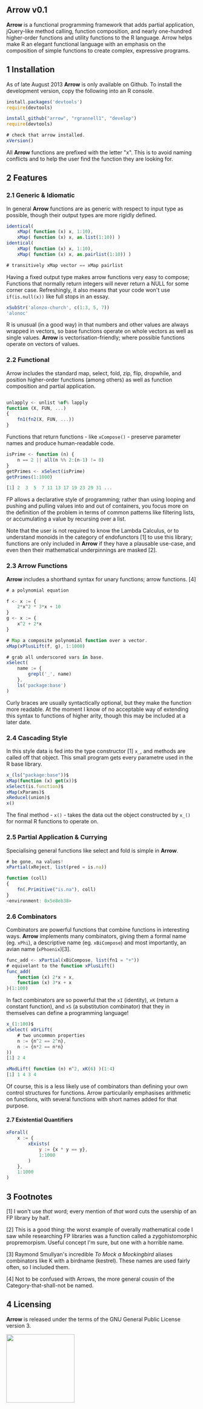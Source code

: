 Arrow v0.1
-----------------------------------

**Arrow** is a functional programming framework that adds partial application, 
jQuery-like method calling, function composition, 
and nearly one-hundred higher-order functions and utility functions to the R language.
Arrow helps make R an elegant functional language with an emphasis on the composition
of simple functions to create complex, expressive programs.

## 1 Installation

As of late August 2013 **Arrow** is only available on Github. To install the development version, copy the
following into an R console.

```javascript
install.packages('devtools')
require(devtools)

install_github("arrow", "rgrannell1", "develop")
require(devtools)

# check that arrow installed.
xVersion()
```
All **Arrow** functions are prefixed with the letter "x". This is to avoid naming conflicts and to 
help the user find the function they are looking for.

## 2 Features

### 2.1 Generic & Idiomatic

In general **Arrow** functions are as generic with respect to input type as possible,
though their output types are more rigidly defined.

```javascript
identical(
    xMap( function (x) x, 1:10),
    xMap( function (x) x, as.list(1:10)) )
identical(
    xMap( function (x) x, 1:10),
    xMap( function (x) x, as.pairlist(1:10)) )

# transitively xMap vector == xMap pairlist
```
Having a fixed output type makes arrow functions very easy to compose; Functions that normally
return integers will never return a NULL for some corner case.
Refreshingly, it also means that your code won't use ```if(is.null(x))``` like
full stops in an essay.

```javascript
xSubStr('alonzo-church', c(1:3, 5, 7))
'alonoc'
```

R is unusual (in a good way) in that numbers and other values are always wrapped in 
vectors, so base functions operate on whole vectors as well as single values.
**Arrow** is vectorisation-friendly; where possible functions operate on vectors 
of values.

### 2.2 Functional

Arrow includes the standard map, select, fold, zip, flip, dropwhile, and position higher-order
functions (among others) as well as function composition and partial application.

```javascript

unlapply <- unlist %of% lapply
function (X, FUN, ...) 
{
    fn1(fn2(X, FUN, ...))
}

```

Functions that return functions - like ```xCompose()``` - preserve parameter names 
and produce human-readable code.

```javascript
isPrime <- function (n) {
    n == 2 || all(n %% 2:(n-1) != 0)
}
getPrimes <- xSelect(isPrime)
getPrimes(1:1000)

[1] 2  3  5  7 11 13 17 19 23 29 31 ...
```

FP allows a declarative style of programming; rather than using 
looping and pushing and pulling values into and out of containers, you focus more on 
the definition of the problem in terms of common patterns like filtering lists, 
or accumulating a value by recursing over a list.

Note that the user is not required to know the Lambda Calculus, or to understand monoids
in the category of endofunctors [1] to use this library; functions are only 
included in **Arrow** if they have a plausable use-case, and 
even then their mathematical underpinnings are masked [2].

### 2.3 Arrow Functions

**Arrow** includes a shorthand syntax for unary functions; arrow functions. [4]

```javascript
# a polynomial equation

f <- x := {
    2*x^2 * 3*x + 10
}
g <- x := {
    x^2 + 2*x
}

# Map a composite polynomial function over a vector.
xMap(xPlusLift(f, g), 1:1000)

# grab all underscored vars in base.
xSelect(
    name := {
        grepl('_', name)
    },
    ls('package:base')
)

```

Curly braces are usually syntactically optional, but they make the function more readable. At the 
moment I know of no acceptable way of extending this syntax to functions of higher arity, though 
this may be included at a later date.

### 2.4 Cascading Style

In this style data is fed into the type constructor [1] ```x_```, and methods are called off that object. 
This small program gets every parametre used in the R base library.

```javascript
x_(ls("package:base"))$  
xMap(function (x) get(x))$
xSelect(is.function)$
xMap(xParams)$
xReducel(union)$
x()
```

The final method - ```x()``` - takes the data out the object constructed by ```x_()``` 
for normal R functions to operate on.

### 2.5 Partial Application & Currying

Specialising general functions like select and fold is simple in **Arrow**.

```javascript
# be gone, na values!
xPartial(xReject, list(pred = is.na))

function (coll) 
{
    fn(.Primitive("is.na"), coll)
}
<environment: 0x5e8eb38>
```

### 2.6 Combinators

Combinators are powerful functions that combine functions in interesting ways. **Arrow** implements many 
combinators, giving them a formal name (eg. ```xPhi```), a descriptive name (eg. ```xBiCompose```) and
most importantly, an avian name (```xPhoenix```)[3].

```javascript
func_add <- xPartial(xBiCompose, list(fn1 = "+"))
# equivelant to the function xPlusLift()
func_add(
    function (x) 2*x + x,
    function (x) 3*x + x
)(1:100)
```

In fact combinators are so powerful that the ```xI``` (identity), ```xK```
(return a constant function), and 
```xS``` (a substitution combinator) that they in themselves can define a programming language!

```javascript
x_(1:100)$
xSelect( xOrLift(
    # two uncommon properties
    n := {n^2 == 2^n},
    n := {n*2 == n*n}
))
[1] 2 4

xModLift( function (n) n^2, xK(6) )(1:4)
[1] 1 4 3 4
```

Of course, this is a less likely use of combinators than defining
your own control structures for functions. Arrow particularily emphasises 
arithmetic on functions, with several functions with short names added for that purpose.

#### 2.7 Existential Quantifiers


```javascript
xForall(
    x := {
        xExists(
            y := {x * y == y},
            1:1000
        )
    },
    1:1000
)
```



## 3 Footnotes

[1] I won't use *that* word; every mention of *that* word cuts the usership of an FP library by half.

[2] This is a good thing: the worst example of overally mathematical code I saw while researching FP libraries was 
a function called a zygohistomorphic propremorpism. Useful concept I'm sure, but one with a horrible name.

[3] Raymond Smullyan's incredible *To Mock a Mockingbird* aliases combinators like K with a 
birdname (kestrel). These names are used fairly often, so I included them.

[4] Not to be confused with Arrows, the more general cousin of the Category-that-shall-not be named.

## 4 Licensing

**Arrow** is released under the terms of the GNU General Public License version 3. 

<img src="gpl3.png" height = "180"> </img>
